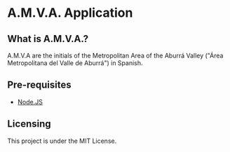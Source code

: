 # A.M.V.A. Application

## What is A.M.V.A.?
A.M.V.A are the initials of the Metropolitan Area of the Aburrá Valley ("Área Metropolitana del Valle de Aburrá") in Spanish.

## Pre-requisites
- [Node.JS](https://nodejs.org/)

## Licensing
This project is under the MIT License.
